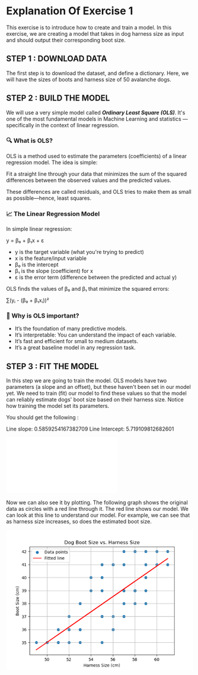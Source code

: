 # Explanation Of Exercise 1

This exercise is to introduce how to create and train a model. In this exercise, we are creating a model that takes in dog harness size as input and should output their corresponding boot size.

## STEP 1 : DOWNLOAD DATA

The first step is to download the dataset, and define a dictionary. Here, we will have the sizes of boots and harness size of 50 avalanche dogs. 

## STEP 2 : BUILD THE MODEL 

We will use a very simple model called ***Ordinary Least Square (OLS)***.
It's one of the most fundamental models in Machine Learning and statistics — specifically in the context of linear regression.

### 🔍 What is OLS?
OLS is a method used to estimate the parameters (coefficients) of a linear regression model. The idea is simple:

Fit a straight line through your data that minimizes the sum of the squared differences between the observed values and the predicted values.

These differences are called residuals, and OLS tries to make them as small as possible—hence, least squares.

### 📈 The Linear Regression Model
In simple linear regression:

  y = β₀ + β₁x + ε

- y is the target variable (what you're trying to predict)
- x is the feature/input variable
- β₀ is the intercept
- β₁ is the slope (coefficient) for x
- ε is the error term (difference between the predicted and actual y)

OLS finds the values of β₀ and β₁ that minimize the squared errors:

∑(yᵢ - (β₀ + β₁xᵢ))²

### 🧠 Why is OLS important?

- It’s the foundation of many predictive models.
- It’s interpretable: You can understand the impact of each variable.
- It’s fast and efficient for small to medium datasets.
- It’s a great baseline model in any regression task.

## STEP 3 : FIT THE MODEL 

In this step we are going to train the model. OLS models have two parameters (a slope and an offset), but these haven't been set in our model yet. 
We need to train (fit) our model to find these values so that the model can reliably estimate dogs' boot size based on their harness size.
Notice how training the model set its parameters.

You should get the following : 

Line slope: 0.5859254167382709
Line Intercept: 5.719109812682601

![Model Summary](images/ModelResults.pdf)

Now we can also see it by plotting. The following graph shows the original data as circles with a red line through it. The red line shows our model.
We can look at this line to understand our model. For example, we can see that as harness size increases, so does the estimated boot size.


![Model Visualization](images/Graph.png)

